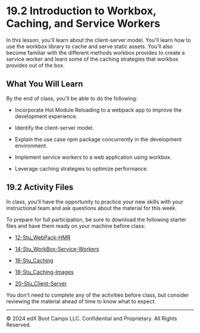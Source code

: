 # 19.2 Introduction to Workbox, Caching, and Service Workers
In this lesson, you'll learn about the client-server model. You'll learn how to use the workbox library to cache and serve static assets. You'll also become familiar with the different methods workbox provides to create a service worker and learn some of the caching strategies that workbox provides out of the box.

## What You Will Learn
By the end of class, you'll be able to do the following:

* Incorporate Hot Module Reloading to a webpack app to improve the development experience.

* Identify the client-server model.

* Explain the use case npm package concurrently in the development environment.

* Implement service workers to a web application using workbox.

* Leverage caching strategies to optimize performance.

## 19.2 Activity Files
In class, you'll have the opportunity to practice your new skills with your instructional team and ask questions about the material for this week.

To prepare for full participation, be sure to download the following starter files and have them ready on your machine before class:

* [12-Stu_WebPack-HMR](https://static.fullstack-bootcamp.com/lesson-files/19-PWA/12-Stu_WebPack-HMR.zip)

* [14-Stu_WorkBox-Service-Workers](https://static.fullstack-bootcamp.com/lesson-files/19-PWA/14-Stu_WorkBox-Service-Workers.zip)

* [16-Stu_Caching](https://static.fullstack-bootcamp.com/lesson-files/19-PWA/16-Stu_Caching.zip)

* [18-Stu_Caching-Images](https://static.fullstack-bootcamp.com/lesson-files/19-PWA/18-Stu_Caching-Images.zip)

* [20-Stu_Client-Server](https://static.fullstack-bootcamp.com/lesson-files/19-PWA/20-Stu_Client-Server.zip)

You don't need to complete any of the activities before class, but consider reviewing the material ahead of time to know what to expect.

---
© 2024 edX Boot Camps LLC. Confidential and Proprietary. All Rights Reserved.